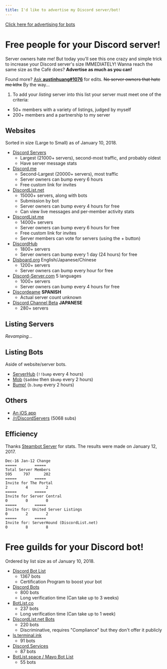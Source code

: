```yaml
---
title: I'd like to advertise my Discord server/bot!
---
```


[Click here for advertising for bots](#free-guilds-for-your-discord-bot)

# Free people for your Discord server!

Server owners hate me! But today you'll see this one crazy and simple trick to increase your Discord server's size IMMEDIATELY! Wanna reach the same size as the Café does? **Advertise as much as you can!**

Found more? [Ask __austinhuang#1076__](http://discord.me/0131) for edits. ~~No server owners that hate me kthx~~ By the way...

1. To add your *listing* server into this list your server must meet one of the criteria:
* 50+ members with a variety of listings, judged by myself
* 200+ members and a partnership to my server

## Websites
Sorted in size (Large to Small) as of January 10, 2018.

* [Discord Servers](http://discservs.co)
  * Largest (21000+ servers), second-most traffic, and probably oldest
  * Have server message stats
* [Discord.me](http://discord.me)
  * Second-Largest (20000+ servers), most traffic
  * Server owners can bump every 6 hours
  * Free custom link for invites
* [DiscordList.net](http://discordlist.net)
  * 15000+ servers, along with bots
  * Submission by bot
  * Server owners can bump every 4 hours for free
  * Can view live messages and per-member activity stats
* [DiscordList.me](http://discordlist.me)
  * 14000+ servers
  * Server owners can bump every 6 hours for free
  * Free custom link for invites
  * Server members can vote for servers (using the + button)
* [DiscordHub](https://discordhub.com/servers/list)
  * 1800+ servers
  * Server owners can bump every 1 day (24 hours) for free
* [Disboard.org](http://disboard.org) English/Japanese/Chinese
  * 1200+ servers
  * Server owners can bump every hour for free
* [Discord-Server.com](http://discord-server.com) 5 languages
  * 1000+ servers
  * Server owners can bump every 4 hours for free
* [Discordeame](http://discordea.net) **SPANISH**
  * Actual server count unknown
* [Discord Channel Beta](http://discha.net) **JAPANESE**
  * 280+ servers
  
## Listing Servers
*Revamping...*

## Listing Bots
Aside of website/server bots.

* [ServerHub](https://discordapp.com/oauth2/authorize?client_id=277420177283481601&scope=bot&permissions=351297) (`!!bump` every 4 hours)
* [Mob](https://discordapp.com/oauth2/authorize?client_id=272362090994335744&scope=bot) (`$addme` then `$bump` every 2 hours)
* [Bump!](https://discordapp.com/oauth2/authorize?client_id=354107917508673547&scope=bot&permissions=1341643969) (`b.bump` every 2 hours)


## Others
* [An iOS app](https://itunes.apple.com/ca/app/server-list-for-discord/id1148794691?mt=8)
* [/r/DiscordServers](https://www.reddit.com/r/discordservers/) (5068 subs)

## Efficiency
Thanks [Steambot Server](https://discord.gg/w8gx343) for stats. The results were made on January 12, 2017.
```
Dec-16 Jan-12 Change
=====        =====        
Total Server Members
595     797      202
=====        =====        
Invite for The Portal            
2        4        2
=====        =====        
Invite for Server Central        
0        0        0
=====        =====        
Invite for: United Server Listings    
0        2        2
=====        =====        
Invite for: ServerHound (DiscordList.net)       
0        8        8
```

# Free guilds for your Discord bot!
Ordered by list size as of January 10, 2018.

* [Discord Bot List](https://discordbots.org)
  * 1367 bots
  * Certification Program to boost your bot
* [Discord Bots](https://bots.discord.pw)
  * 800 bots
  * Long verification time (Can take up to 3 weeks)
* [BotList.co](https://botlist.co/bots/filter?category=&platform=15&order=date)
  * 237 bots
  * Long verification time (Can take up to 1 week)
* [DiscordList.net Bots](https://bots.discordlist.net)
  * 220 bots
  * Discriminative, requires "Compliance" but they don't offer it publicly
* [ls.terminal.ink](https://ls.terminal.ink)
  * 91 bots
* [Discord.Services](http://discord.services/bots/)
  * 87 bots
* [BotList.space / Mayo Bot List](https://botlist.space)
  * 55 bots
